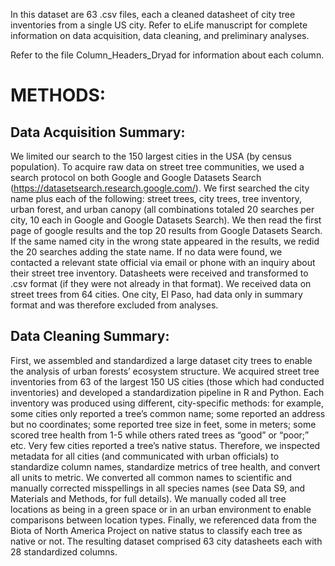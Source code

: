 In this dataset are 63 .csv files, each a cleaned datasheet of city tree inventories from a single US city. Refer to eLife manuscript for complete information on data acquisition, data cleaning, and preliminary analyses.

Refer to the file Column_Headers_Dryad for information about each column.

# METHODS:

## Data Acquisition Summary:
We limited our search to the 150 largest cities in the USA (by census population). 
To acquire raw data on street tree communities, we used a search protocol on both Google and Google Datasets Search (https://datasetsearch.research.google.com/). We first searched the city name plus each of the following: street trees, city trees, tree inventory, urban forest, and urban canopy (all combinations totaled 20 searches per city, 10 each in Google and Google Datasets Search). We then read the first page of google results and the top 20 results from Google Datasets Search. If the same named city in the wrong state appeared in the results, we redid the 20 searches adding the state name. If no data were found, we contacted a relevant state official via email or phone with an inquiry about their street tree inventory. Datasheets were received and transformed to .csv format (if they were not already in that format). We received data on street trees from 64 cities. One city, El Paso, had data only in summary format and was therefore excluded from analyses.

## Data Cleaning Summary:
First, we assembled and standardized a large dataset city trees to enable the analysis of urban forests’ ecosystem structure. We acquired street tree inventories from 63 of the largest 150 US cities (those which had conducted inventories) and developed a standardization pipeline in R and Python. Each inventory was produced using different, city-specific methods: for example, some cities only reported a tree’s common name; some reported an address but no coordinates; some reported tree size in feet, some in meters; some scored tree health from 1-5 while others rated trees as “good” or “poor;” etc. Very few cities reported a tree’s native status. Therefore, we inspected metadata for all cities (and communicated with urban officials) to standardize column names, standardize metrics of tree health, and convert all units to metric. We converted all common names to scientific and manually corrected misspellings in all species names (see Data S9, and Materials and Methods, for full details). We manually coded all tree locations as being in a green space or in an urban environment to enable comparisons between location types. Finally, we referenced data from the Biota of North America Project on native status to classify each tree as native or not. The resulting dataset comprised 63 city datasheets each with 28 standardized columns.
